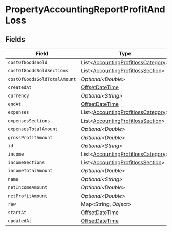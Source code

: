 # PropertyAccountingReportProfitAndLoss


## Fields

| Field                                                                                      | Type                                                                                       | Required                                                                                   | Description                                                                                |
| ------------------------------------------------------------------------------------------ | ------------------------------------------------------------------------------------------ | ------------------------------------------------------------------------------------------ | ------------------------------------------------------------------------------------------ |
| `costOfGoodsSold`                                                                          | List\<[AccountingProfitlossCategory](../../models/shared/AccountingProfitlossCategory.md)> | :heavy_minus_sign:                                                                         | @deprecated                                                                                |
| `costOfGoodsSoldSections`                                                                  | List\<[AccountingProfitlossSection](../../models/shared/AccountingProfitlossSection.md)>   | :heavy_minus_sign:                                                                         | N/A                                                                                        |
| `costOfGoodsSoldTotalAmount`                                                               | *Optional\<Double>*                                                                        | :heavy_minus_sign:                                                                         | N/A                                                                                        |
| `createdAt`                                                                                | [OffsetDateTime](https://docs.oracle.com/javase/8/docs/api/java/time/OffsetDateTime.html)  | :heavy_minus_sign:                                                                         | N/A                                                                                        |
| `currency`                                                                                 | *Optional\<String>*                                                                        | :heavy_minus_sign:                                                                         | N/A                                                                                        |
| `endAt`                                                                                    | [OffsetDateTime](https://docs.oracle.com/javase/8/docs/api/java/time/OffsetDateTime.html)  | :heavy_minus_sign:                                                                         | N/A                                                                                        |
| `expenses`                                                                                 | List\<[AccountingProfitlossCategory](../../models/shared/AccountingProfitlossCategory.md)> | :heavy_minus_sign:                                                                         | @deprecated                                                                                |
| `expensesSections`                                                                         | List\<[AccountingProfitlossSection](../../models/shared/AccountingProfitlossSection.md)>   | :heavy_minus_sign:                                                                         | N/A                                                                                        |
| `expensesTotalAmount`                                                                      | *Optional\<Double>*                                                                        | :heavy_minus_sign:                                                                         | N/A                                                                                        |
| `grossProfitAmount`                                                                        | *Optional\<Double>*                                                                        | :heavy_minus_sign:                                                                         | N/A                                                                                        |
| `id`                                                                                       | *Optional\<String>*                                                                        | :heavy_minus_sign:                                                                         | N/A                                                                                        |
| `income`                                                                                   | List\<[AccountingProfitlossCategory](../../models/shared/AccountingProfitlossCategory.md)> | :heavy_minus_sign:                                                                         | @deprecated                                                                                |
| `incomeSections`                                                                           | List\<[AccountingProfitlossSection](../../models/shared/AccountingProfitlossSection.md)>   | :heavy_minus_sign:                                                                         | N/A                                                                                        |
| `incomeTotalAmount`                                                                        | *Optional\<Double>*                                                                        | :heavy_minus_sign:                                                                         | N/A                                                                                        |
| `name`                                                                                     | *Optional\<String>*                                                                        | :heavy_minus_sign:                                                                         | N/A                                                                                        |
| `netIncomeAmount`                                                                          | *Optional\<Double>*                                                                        | :heavy_minus_sign:                                                                         | N/A                                                                                        |
| `netProfitAmount`                                                                          | *Optional\<Double>*                                                                        | :heavy_minus_sign:                                                                         | N/A                                                                                        |
| `raw`                                                                                      | Map\<String, *Object*>                                                                     | :heavy_minus_sign:                                                                         | N/A                                                                                        |
| `startAt`                                                                                  | [OffsetDateTime](https://docs.oracle.com/javase/8/docs/api/java/time/OffsetDateTime.html)  | :heavy_minus_sign:                                                                         | N/A                                                                                        |
| `updatedAt`                                                                                | [OffsetDateTime](https://docs.oracle.com/javase/8/docs/api/java/time/OffsetDateTime.html)  | :heavy_minus_sign:                                                                         | N/A                                                                                        |